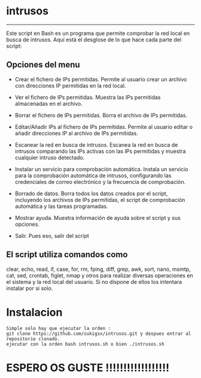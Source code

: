 # intrusos
---------------------------------------------------
Este script en Bash es un programa que permite comprobar la red local en busca de intrusos. Aquí está el desglose de lo que hace cada parte del script:

## Opciones del menu

- Crear el fichero de IPs permitidas.
    Permite al usuario crear un archivo con direcciones IP permitidas en la red local.

- Ver el fichero de IPs permitidas.
    Muestra las IPs permitidas almacenadas en el archivo.

- Borrar el fichero de IPs permitidas.
    Borra el archivo de IPs permitidas.

- Editar/Añadir IPs al fichero de IPs permitidas.
    Permite al usuario editar o añadir direcciones IP al archivo de IPs permitidas.

- Escanear la red en busca de intrusos.
    Escanea la red en busca de intrusos comparando las IPs activas con las IPs permitidas y muestra cualquier intruso detectado.

- Instalar un servicio para comprobación automática.
    Instala un servicio para la comprobación automática de intrusos, configurando las credenciales de correo electrónico y la frecuencia de comprobación.

- Borrado de datos.
    Borra todos los datos creados por el script, incluyendo los archivos de IPs permitidas, el script de comprobación automática y las tareas programadas.

- Mostrar ayuda.
    Muestra información de ayuda sobre el script y sus opciones.

- Salir.
    Pues eso, salir del script

## El script utiliza comandos como
clear, echo, read, if, case, for, rm, fping, diff, grep, awk, sort, nano, msmtp, cat, sed, crontab, figlet, nmap y otros para realizar diversas operaciones en el sistema y la red local del usuario.
Si no dispone de ellos los intentara instalar por si solo.

# Instalacion
    Simple solo hay que ejecutar la orden :
    git clone https://github.com/sukigsx/intrusos.git y despues entrar al repositorio clonado.
    ejecutar con la orden bash intrusos.sh o bien ./intrusos.sh

# ESPERO OS GUSTE !!!!!!!!!!!!!!!!!!
